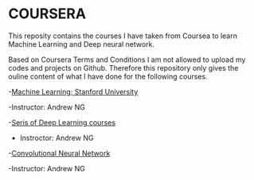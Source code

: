 # COURSERA
This reposity contains the courses I have taken from Coursea to learn Machine Learning and Deep neural network.

Based on Coursera Terms and Conditions I am not allowed to upload my codes and projects on Github. Therefore this repository only gives the ouline content of what I have done for the following courses.

-[Machine Learning; Stanford University](https://github.com/nimahassanpour/COURSERA/tree/master/Machine-Learning-master)

  -Instructor: Andrew NG
  
-[Seris of Deep Learning courses](https://github.com/nimahassanpour/COURSERA/tree/master/Deep-Learning-Specialization-master)

  - Instroctor: Andrew NG
  
-[Convolutional Neural Network](https://github.com/nimahassanpour/COURSERA/tree/master/Convolutional-Neural-Networks-master)

  -Instructor: Andrew NG


